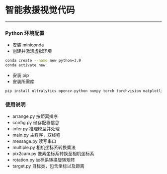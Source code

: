 # 智能救援视觉代码
---

### Python 环境配置
- 安装 miniconda
- 创建并激活虚拟环境
``` bash
conda create --name new python=3.9
conda activate new
```

- 安装 pip
- 安装所需库
```bash
pip install ultralytics opencv-python numpy torch torchvision matplotlib pyserial ncnn
```


### 使用说明
- arrange.py 按距离排序
- config.py 储存配置信息
- infer.py 推理模型并处理
- main.py 主程序，双线程
- message.py 读写串口
- multiple.py 相机坐标系转换乘法
- pix2cam.py 像素坐标系转换至相机坐标系
- rotation.py 坐标系转换旋转矩阵
- target.py 目标类，包含坐标以及距离
